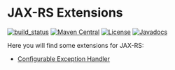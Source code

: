 # JAX-RS Extensions

[![build_status](https://travis-ci.com/microprofile-extensions/jaxrs-ext.svg?branch=master)](https://travis-ci.com/microprofile-extensions/jaxrs-ext)
[![Maven Central](https://maven-badges.herokuapp.com/maven-central/org.microprofile-ext/jaxrs-ext/badge.svg)](https://maven-badges.herokuapp.com/maven-central/org.microprofile-ext/jaxrs-ext)
[![License](https://img.shields.io/badge/license-Apache%202-blue.svg)](https://github.com/microprofile-extensions/jaxrs-ext/blob/master/LICENSE)
[![Javadocs](https://www.javadoc.io/badge/org.microprofile-ext/jaxrs-ext.svg)](https://www.javadoc.io/doc/org.microprofile-ext/jaxrs-ext)

Here you will find some extensions for JAX-RS:

* [Configurable Exception Handler](https://github.com/microprofile-extensions/jaxrs-ext/tree/master/configurable-exception-handler)